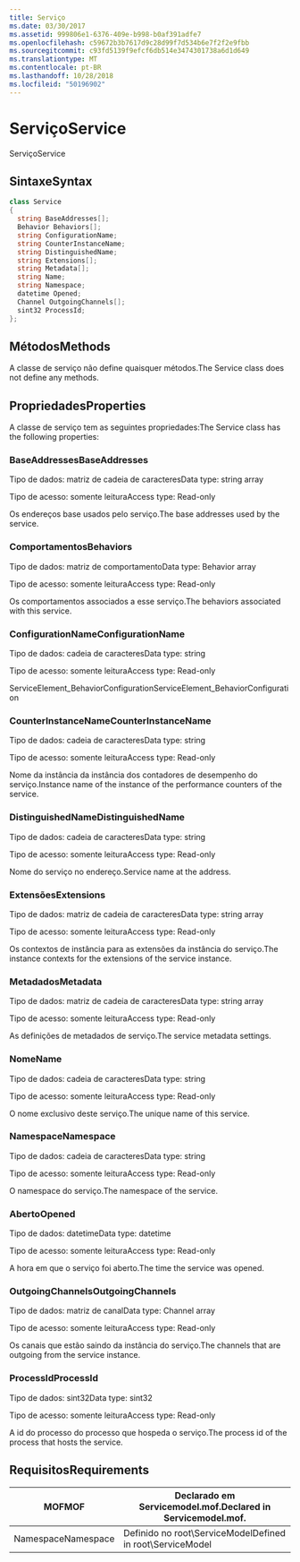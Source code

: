 ```yaml
---
title: Serviço
ms.date: 03/30/2017
ms.assetid: 999806e1-6376-409e-b998-b0af391adfe7
ms.openlocfilehash: c59672b3b7617d9c28d99f7d534b6e7f2f2e9fbb
ms.sourcegitcommit: c93fd5139f9efcf6db514e3474301738a6d1d649
ms.translationtype: MT
ms.contentlocale: pt-BR
ms.lasthandoff: 10/28/2018
ms.locfileid: "50196902"
---
```

# <a name="service"></a><span data-ttu-id="10c2e-102">Serviço</span><span class="sxs-lookup"><span data-stu-id="10c2e-102">Service</span></span>
<span data-ttu-id="10c2e-103">Serviço</span><span class="sxs-lookup"><span data-stu-id="10c2e-103">Service</span></span>  
  
## <a name="syntax"></a><span data-ttu-id="10c2e-104">Sintaxe</span><span class="sxs-lookup"><span data-stu-id="10c2e-104">Syntax</span></span>  
  
```csharp
class Service  
{  
  string BaseAddresses[];  
  Behavior Behaviors[];  
  string ConfigurationName;  
  string CounterInstanceName;  
  string DistinguishedName;  
  string Extensions[];  
  string Metadata[];  
  string Name;  
  string Namespace;  
  datetime Opened;  
  Channel OutgoingChannels[];  
  sint32 ProcessId;  
};  
```  
  
## <a name="methods"></a><span data-ttu-id="10c2e-105">Métodos</span><span class="sxs-lookup"><span data-stu-id="10c2e-105">Methods</span></span>  
 <span data-ttu-id="10c2e-106">A classe de serviço não define quaisquer métodos.</span><span class="sxs-lookup"><span data-stu-id="10c2e-106">The Service class does not define any methods.</span></span>  
  
## <a name="properties"></a><span data-ttu-id="10c2e-107">Propriedades</span><span class="sxs-lookup"><span data-stu-id="10c2e-107">Properties</span></span>  
 <span data-ttu-id="10c2e-108">A classe de serviço tem as seguintes propriedades:</span><span class="sxs-lookup"><span data-stu-id="10c2e-108">The Service class has the following properties:</span></span>  
  
### <a name="baseaddresses"></a><span data-ttu-id="10c2e-109">BaseAddresses</span><span class="sxs-lookup"><span data-stu-id="10c2e-109">BaseAddresses</span></span>  
 <span data-ttu-id="10c2e-110">Tipo de dados: matriz de cadeia de caracteres</span><span class="sxs-lookup"><span data-stu-id="10c2e-110">Data type: string array</span></span>  
  
 <span data-ttu-id="10c2e-111">Tipo de acesso: somente leitura</span><span class="sxs-lookup"><span data-stu-id="10c2e-111">Access type: Read-only</span></span>  
  
 <span data-ttu-id="10c2e-112">Os endereços base usados pelo serviço.</span><span class="sxs-lookup"><span data-stu-id="10c2e-112">The base addresses used by the service.</span></span>  
  
### <a name="behaviors"></a><span data-ttu-id="10c2e-113">Comportamentos</span><span class="sxs-lookup"><span data-stu-id="10c2e-113">Behaviors</span></span>  
 <span data-ttu-id="10c2e-114">Tipo de dados: matriz de comportamento</span><span class="sxs-lookup"><span data-stu-id="10c2e-114">Data type: Behavior array</span></span>  
  
 <span data-ttu-id="10c2e-115">Tipo de acesso: somente leitura</span><span class="sxs-lookup"><span data-stu-id="10c2e-115">Access type: Read-only</span></span>  
  
 <span data-ttu-id="10c2e-116">Os comportamentos associados a esse serviço.</span><span class="sxs-lookup"><span data-stu-id="10c2e-116">The behaviors associated with this service.</span></span>  
  
### <a name="configurationname"></a><span data-ttu-id="10c2e-117">ConfigurationName</span><span class="sxs-lookup"><span data-stu-id="10c2e-117">ConfigurationName</span></span>  
 <span data-ttu-id="10c2e-118">Tipo de dados: cadeia de caracteres</span><span class="sxs-lookup"><span data-stu-id="10c2e-118">Data type: string</span></span>  
  
 <span data-ttu-id="10c2e-119">Tipo de acesso: somente leitura</span><span class="sxs-lookup"><span data-stu-id="10c2e-119">Access type: Read-only</span></span>  
  
 <span data-ttu-id="10c2e-120">ServiceElement_BehaviorConfiguration</span><span class="sxs-lookup"><span data-stu-id="10c2e-120">ServiceElement_BehaviorConfiguration</span></span>  
  
### <a name="counterinstancename"></a><span data-ttu-id="10c2e-121">CounterInstanceName</span><span class="sxs-lookup"><span data-stu-id="10c2e-121">CounterInstanceName</span></span>  
 <span data-ttu-id="10c2e-122">Tipo de dados: cadeia de caracteres</span><span class="sxs-lookup"><span data-stu-id="10c2e-122">Data type: string</span></span>  
  
 <span data-ttu-id="10c2e-123">Tipo de acesso: somente leitura</span><span class="sxs-lookup"><span data-stu-id="10c2e-123">Access type: Read-only</span></span>  
  
 <span data-ttu-id="10c2e-124">Nome da instância da instância dos contadores de desempenho do serviço.</span><span class="sxs-lookup"><span data-stu-id="10c2e-124">Instance name of the instance of the performance counters of the service.</span></span>  
  
### <a name="distinguishedname"></a><span data-ttu-id="10c2e-125">DistinguishedName</span><span class="sxs-lookup"><span data-stu-id="10c2e-125">DistinguishedName</span></span>  
 <span data-ttu-id="10c2e-126">Tipo de dados: cadeia de caracteres</span><span class="sxs-lookup"><span data-stu-id="10c2e-126">Data type: string</span></span>  
  
 <span data-ttu-id="10c2e-127">Tipo de acesso: somente leitura</span><span class="sxs-lookup"><span data-stu-id="10c2e-127">Access type: Read-only</span></span>  
  
 <span data-ttu-id="10c2e-128">Nome do serviço no endereço.</span><span class="sxs-lookup"><span data-stu-id="10c2e-128">Service name at the address.</span></span>  
  
### <a name="extensions"></a><span data-ttu-id="10c2e-129">Extensões</span><span class="sxs-lookup"><span data-stu-id="10c2e-129">Extensions</span></span>  
 <span data-ttu-id="10c2e-130">Tipo de dados: matriz de cadeia de caracteres</span><span class="sxs-lookup"><span data-stu-id="10c2e-130">Data type: string array</span></span>  
  
 <span data-ttu-id="10c2e-131">Tipo de acesso: somente leitura</span><span class="sxs-lookup"><span data-stu-id="10c2e-131">Access type: Read-only</span></span>  
  
 <span data-ttu-id="10c2e-132">Os contextos de instância para as extensões da instância do serviço.</span><span class="sxs-lookup"><span data-stu-id="10c2e-132">The instance contexts for the extensions of the service instance.</span></span>  
  
### <a name="metadata"></a><span data-ttu-id="10c2e-133">Metadados</span><span class="sxs-lookup"><span data-stu-id="10c2e-133">Metadata</span></span>  
 <span data-ttu-id="10c2e-134">Tipo de dados: matriz de cadeia de caracteres</span><span class="sxs-lookup"><span data-stu-id="10c2e-134">Data type: string array</span></span>  
  
 <span data-ttu-id="10c2e-135">Tipo de acesso: somente leitura</span><span class="sxs-lookup"><span data-stu-id="10c2e-135">Access type: Read-only</span></span>  
  
 <span data-ttu-id="10c2e-136">As definições de metadados de serviço.</span><span class="sxs-lookup"><span data-stu-id="10c2e-136">The service metadata settings.</span></span>  
  
### <a name="name"></a><span data-ttu-id="10c2e-137">Nome</span><span class="sxs-lookup"><span data-stu-id="10c2e-137">Name</span></span>  
 <span data-ttu-id="10c2e-138">Tipo de dados: cadeia de caracteres</span><span class="sxs-lookup"><span data-stu-id="10c2e-138">Data type: string</span></span>  
  
 <span data-ttu-id="10c2e-139">Tipo de acesso: somente leitura</span><span class="sxs-lookup"><span data-stu-id="10c2e-139">Access type: Read-only</span></span>  
  
 <span data-ttu-id="10c2e-140">O nome exclusivo deste serviço.</span><span class="sxs-lookup"><span data-stu-id="10c2e-140">The unique name of this service.</span></span>  
  
### <a name="namespace"></a><span data-ttu-id="10c2e-141">Namespace</span><span class="sxs-lookup"><span data-stu-id="10c2e-141">Namespace</span></span>  
 <span data-ttu-id="10c2e-142">Tipo de dados: cadeia de caracteres</span><span class="sxs-lookup"><span data-stu-id="10c2e-142">Data type: string</span></span>  
  
 <span data-ttu-id="10c2e-143">Tipo de acesso: somente leitura</span><span class="sxs-lookup"><span data-stu-id="10c2e-143">Access type: Read-only</span></span>  
  
 <span data-ttu-id="10c2e-144">O namespace do serviço.</span><span class="sxs-lookup"><span data-stu-id="10c2e-144">The namespace of the service.</span></span>  
  
### <a name="opened"></a><span data-ttu-id="10c2e-145">Aberto</span><span class="sxs-lookup"><span data-stu-id="10c2e-145">Opened</span></span>  
 <span data-ttu-id="10c2e-146">Tipo de dados: datetime</span><span class="sxs-lookup"><span data-stu-id="10c2e-146">Data type: datetime</span></span>  
  
 <span data-ttu-id="10c2e-147">Tipo de acesso: somente leitura</span><span class="sxs-lookup"><span data-stu-id="10c2e-147">Access type: Read-only</span></span>  
  
 <span data-ttu-id="10c2e-148">A hora em que o serviço foi aberto.</span><span class="sxs-lookup"><span data-stu-id="10c2e-148">The time the service was opened.</span></span>  
  
### <a name="outgoingchannels"></a><span data-ttu-id="10c2e-149">OutgoingChannels</span><span class="sxs-lookup"><span data-stu-id="10c2e-149">OutgoingChannels</span></span>  
 <span data-ttu-id="10c2e-150">Tipo de dados: matriz de canal</span><span class="sxs-lookup"><span data-stu-id="10c2e-150">Data type: Channel array</span></span>  
  
 <span data-ttu-id="10c2e-151">Tipo de acesso: somente leitura</span><span class="sxs-lookup"><span data-stu-id="10c2e-151">Access type: Read-only</span></span>  
  
 <span data-ttu-id="10c2e-152">Os canais que estão saindo da instância do serviço.</span><span class="sxs-lookup"><span data-stu-id="10c2e-152">The channels that are outgoing from the service instance.</span></span>  
  
### <a name="processid"></a><span data-ttu-id="10c2e-153">ProcessId</span><span class="sxs-lookup"><span data-stu-id="10c2e-153">ProcessId</span></span>  
 <span data-ttu-id="10c2e-154">Tipo de dados: sint32</span><span class="sxs-lookup"><span data-stu-id="10c2e-154">Data type: sint32</span></span>  
  
 <span data-ttu-id="10c2e-155">Tipo de acesso: somente leitura</span><span class="sxs-lookup"><span data-stu-id="10c2e-155">Access type: Read-only</span></span>  
  
 <span data-ttu-id="10c2e-156">A id do processo do processo que hospeda o serviço.</span><span class="sxs-lookup"><span data-stu-id="10c2e-156">The process id of the process that hosts the service.</span></span>  
  
## <a name="requirements"></a><span data-ttu-id="10c2e-157">Requisitos</span><span class="sxs-lookup"><span data-stu-id="10c2e-157">Requirements</span></span>  
  
|<span data-ttu-id="10c2e-158">MOF</span><span class="sxs-lookup"><span data-stu-id="10c2e-158">MOF</span></span>|<span data-ttu-id="10c2e-159">Declarado em Servicemodel.mof.</span><span class="sxs-lookup"><span data-stu-id="10c2e-159">Declared in Servicemodel.mof.</span></span>|  
|---------|-----------------------------------|  
|<span data-ttu-id="10c2e-160">Namespace</span><span class="sxs-lookup"><span data-stu-id="10c2e-160">Namespace</span></span>|<span data-ttu-id="10c2e-161">Definido no root\ServiceModel</span><span class="sxs-lookup"><span data-stu-id="10c2e-161">Defined in root\ServiceModel</span></span>|
